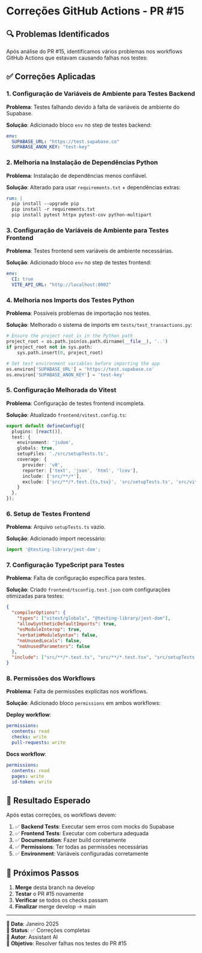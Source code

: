 # Correções GitHub Actions - PR #15

## 🔍 Problemas Identificados

Após análise do PR #15, identificamos vários problemas nos workflows GitHub Actions que estavam causando falhas nos testes:

## ✅ Correções Aplicadas

### 1. **Configuração de Variáveis de Ambiente para Testes Backend**

**Problema**: Testes falhando devido à falta de variáveis de ambiente do Supabase.

**Solução**: Adicionado bloco `env` no step de testes backend:
```yaml
env:
  SUPABASE_URL: "https://test.supabase.co"
  SUPABASE_ANON_KEY: "test-key"
```

### 2. **Melhoria na Instalação de Dependências Python**

**Problema**: Instalação de dependências menos confiável.

**Solução**: Alterado para usar `requirements.txt` + dependências extras:
```yaml
run: |
  pip install --upgrade pip
  pip install -r requirements.txt
  pip install pytest httpx pytest-cov python-multipart
```

### 3. **Configuração de Variáveis de Ambiente para Testes Frontend**

**Problema**: Testes frontend sem variáveis de ambiente necessárias.

**Solução**: Adicionado bloco `env` no step de testes frontend:
```yaml
env:
  CI: true
  VITE_API_URL: "http://localhost:8002"
```

### 4. **Melhoria nos Imports dos Testes Python**

**Problema**: Possíveis problemas de importação nos testes.

**Solução**: Melhorado o sistema de imports em `tests/test_transactions.py`:
```python
# Ensure the project root is in the Python path
project_root = os.path.join(os.path.dirname(__file__), '..')
if project_root not in sys.path:
    sys.path.insert(0, project_root)

# Set test environment variables before importing the app
os.environ['SUPABASE_URL'] = 'https://test.supabase.co'
os.environ['SUPABASE_ANON_KEY'] = 'test-key'
```

### 5. **Configuração Melhorada do Vitest**

**Problema**: Configuração de testes frontend incompleta.

**Solução**: Atualizado `frontend/vitest.config.ts`:
```typescript
export default defineConfig({
  plugins: [react()],
  test: {
    environment: 'jsdom',
    globals: true,
    setupFiles: './src/setupTests.ts',
    coverage: {
      provider: 'v8',
      reporter: ['text', 'json', 'html', 'lcov'],
      include: ['src/**/*'],
      exclude: ['src/**/*.test.{ts,tsx}', 'src/setupTests.ts', 'src/vite-env.d.ts']
    }
  },
});
```

### 6. **Setup de Testes Frontend**

**Problema**: Arquivo `setupTests.ts` vazio.

**Solução**: Adicionado import necessário:
```typescript
import '@testing-library/jest-dom';
```

### 7. **Configuração TypeScript para Testes**

**Problema**: Falta de configuração específica para testes.

**Solução**: Criado `frontend/tsconfig.test.json` com configurações otimizadas para testes:
```json
{
  "compilerOptions": {
    "types": ["vitest/globals", "@testing-library/jest-dom"],
    "allowSyntheticDefaultImports": true,
    "esModuleInterop": true,
    "verbatimModuleSyntax": false,
    "noUnusedLocals": false,
    "noUnusedParameters": false
  },
  "include": ["src/**/*.test.ts", "src/**/*.test.tsx", "src/setupTests.ts", "vitest.config.ts"]
}
```

### 8. **Permissões dos Workflows**

**Problema**: Falta de permissões explícitas nos workflows.

**Solução**: Adicionado bloco `permissions` em ambos workflows:

**Deploy workflow**:
```yaml
permissions:
  contents: read
  checks: write
  pull-requests: write
```

**Docs workflow**:
```yaml
permissions:
  contents: read
  pages: write
  id-token: write
```

## 🎯 Resultado Esperado

Após estas correções, os workflows devem:

1. ✅ **Backend Tests**: Executar sem erros com mocks do Supabase
2. ✅ **Frontend Tests**: Executar com cobertura adequada  
3. ✅ **Documentation**: Fazer build corretamente
4. ✅ **Permissions**: Ter todas as permissões necessárias
5. ✅ **Environment**: Variáveis configuradas corretamente

## 🚀 Próximos Passos

1. **Merge** desta branch na develop
2. **Testar** o PR #15 novamente  
3. **Verificar** se todos os checks passam
4. **Finalizar** merge develop → main

---

**📅 Data**: Janeiro 2025  
**🔄 Status**: ✅ Correções completas  
**📝 Autor**: Assistant AI  
**🎯 Objetivo**: Resolver falhas nos testes do PR #15
